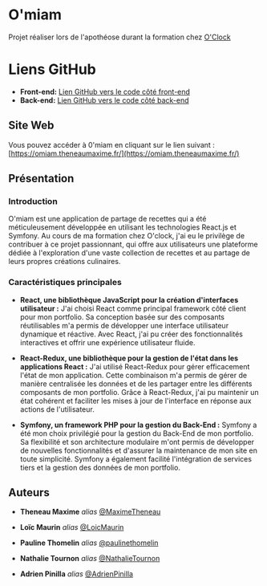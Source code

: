 # O'miam

Projet réaliser lors de l'apothéose durant la formation chez [O'Clock](https://oclock.io/)

# Liens GitHub

- **Front-end:** [Lien GitHub vers le code côté front-end](https://github.com/MaximeTheneau/Apotheosis-Project-Oclock-Front)
- **Back-end:** [Lien GitHub vers le code côté back-end](https://github.com/MaximeTheneau/Apotheosis-Project-Oclock-Back)

## Site Web

Vous pouvez accéder à 0'miam en cliquant sur le lien suivant : [https://omiam.theneaumaxime.fr/](https://omiam.theneaumaxime.fr/)

## Présentation

### Introduction

O'miam est une application de partage de recettes qui a été méticuleusement développée en utilisant les technologies React.js et Symfony. Au cours de ma formation chez O'clock, j'ai eu le privilège de contribuer à ce projet passionnant, qui offre aux utilisateurs une plateforme dédiée à l'exploration d'une vaste collection de recettes et au partage de leurs propres créations culinaires.

### Caractéristiques principales

- **React, une bibliothèque JavaScript pour la création d'interfaces utilisateur :** J'ai choisi React comme principal framework côté client pour mon portfolio. Sa conception basée sur des composants réutilisables m'a permis de développer une interface utilisateur dynamique et réactive. Avec React, j'ai pu créer des fonctionnalités interactives et offrir une expérience utilisateur fluide.

- **React-Redux, une bibliothèque pour la gestion de l'état dans les applications React :** J'ai utilisé React-Redux pour gérer efficacement l'état de mon application. Cette combinaison m'a permis de gérer de manière centralisée les données et de les partager entre les différents composants de mon portfolio. Grâce à React-Redux, j'ai pu maintenir un état cohérent et faciliter les mises à jour de l'interface en réponse aux actions de l'utilisateur.

- **Symfony, un framework PHP pour la gestion du Back-End :** Symfony a été mon choix privilégié pour la gestion du Back-End de mon portfolio. Sa flexibilité et son architecture modulaire m'ont permis de développer de nouvelles fonctionnalités et d'assurer la maintenance de mon site en toute simplicité. Symfony a également facilité l'intégration de services tiers et la gestion des données de mon portfolio.

## Auteurs

* **Theneau Maxime** _alias_ [@MaximeTheneau](https://github.com/MaximeTheneau)

* **Loïc Maurin** _alias_ [@LoicMaurin](https://github.com/LoicMAURIN)

* **Pauline Thomelin** _alias_ [@paulinethomelin ](https://github.com/paulinethomelin)

* **Nathalie Tournon** _alias_ [@NathalieTournon ](https://github.com/NathalieTournon)

* **Adrien Pinilla** _alias_ [@AdrienPinilla ](https://github.com/AdrienPinilla)
